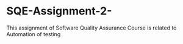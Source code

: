 # SQE-Assignment-2-
This assignment of Software Quality Assurance Course is related to Automation of testing
